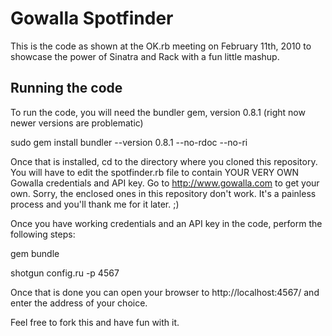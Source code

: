 # Gowalla Spotfinder

This is the code as shown at the OK.rb meeting on February 11th, 2010
to showcase the power of Sinatra and Rack with a fun little mashup. 

## Running the code

To run the code, you will need the bundler gem, version 0.8.1 (right now newer versions are problematic)

  sudo gem install bundler --version 0.8.1 --no-rdoc --no-ri
  
Once that is installed, cd to the directory where you cloned this repository. You will have to edit the spotfinder.rb file to contain YOUR VERY OWN Gowalla credentials and API key. Go to http://www.gowalla.com to get your own. Sorry, the enclosed ones in this repository don't work. It's a painless process and you'll thank me for it later. ;)

Once you have working credentials and an API key in the code, perform the following steps:

  gem bundle
  
  shotgun config.ru -p 4567

Once that is done you can open your browser to http://localhost:4567/ and enter the address of your choice.

Feel free to fork this and have fun with it. 